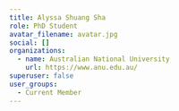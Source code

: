 ```yaml
---
title: Alyssa Shuang Sha
role: PhD Student
avatar_filename: avatar.jpg
social: []
organizations:
  - name: Australian National University
    url: https://www.anu.edu.au/
superuser: false
user_groups:
  - Current Member
---
```


